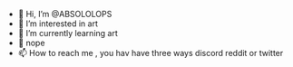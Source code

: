 - 👋 Hi, I’m @ABSOLOLOPS
- 👀 I’m interested in art
- 🌱 I’m currently learning art
- 💞 nope
- 📫 How to reach me , you hav have three ways discord reddit or twitter

<!---
ABSOLOLOPS/ABSOLOLOPS is a ✨ special ✨ repository because its `README.md` (this file) appears on your GitHub profile.
You can click the Preview link to take a look at your changes.
--->
